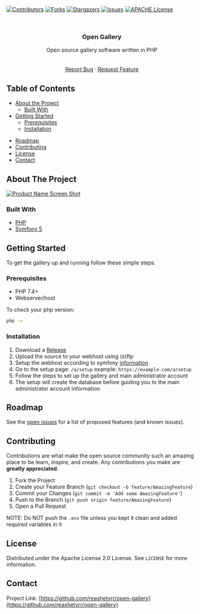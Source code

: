 <!-- PROJECT SHIELDS -->
<!--
*** I'm using markdown "reference style" links for readability.
*** Reference links are enclosed in brackets [ ] instead of parentheses ( ).
*** See the bottom of this document for the declaration of the reference variables
*** for contributors-url, forks-url, etc. This is an optional, concise syntax you may use.
*** https://www.markdownguide.org/basic-syntax/#reference-style-links
-->
[![Contributors][contributors-shield]][contributors-url]
[![Forks][forks-shield]][forks-url]
[![Stargazers][stars-shield]][stars-url]
[![Issues][issues-shield]][issues-url]
[![APACHE License][license-shield]][license-url]



<!-- PROJECT LOGO -->
<br />
<p align="center">
  <h3 align="center">Open Gallery</h3>
  <p align="center">
    Open source gallery software written in PHP
    <br />
    <!--<a href="https://github.com/reashetyrr/open-gallery"><strong>Explore the docs »</strong></a>-->
    <br />
    <br />
    <!--<a href="https://github.com/reashetyrr/open-gallery">View Demo</a>
    ·-->
    <a href="https://github.com/reashetyrr/open-gallery/issues">Report Bug</a>
    ·
    <a href="https://github.com/reashetyrr/open-gallery/issues">Request Feature</a>
  </p>
</p>



<!-- TABLE OF CONTENTS -->
## Table of Contents

* [About the Project](#about-the-project)
  * [Built With](#built-with)
* [Getting Started](#getting-started)
  * [Prerequisites](#prerequisites)
  * [Installation](#installation)
<!--* [Usage](#usage)-->
* [Roadmap](#roadmap)
* [Contributing](#contributing)
* [License](#license)
* [Contact](#contact)
<!--* [Acknowledgements](#acknowledgements)-->



<!-- ABOUT THE PROJECT -->
## About The Project

[![Product Name Screen Shot][product-screenshot]](https://github.com/reashetyrr/open-gallery)



### Built With
* [PHP](https://php.net)
* [Symfony 5](https://symfony.com)


<!-- GETTING STARTED -->
## Getting Started

To get the gallery up and running follow these simple steps.

### Prerequisites

* PHP 7.4+
* Webserver/host

To check your php version:
```sh
php -v
```

### Installation
1. Download a [Release](https://github.com/reashetyrr/open-gallery/releases)
2. Upload the source to your webhost using (s)ftp
3. Setup the webhost according to symfony [information](https://symfony.com/doc/current/deployment.html)  
4. Go to the setup page: `/a/setup` example: `https://example.com/a/setup`
5. Follow the steps to set up the gallery and main administrator account
6. The setup will create the database before guiding you to the main administrator account information

<!-- USAGE EXAMPLES -->
<!--## Usage

Use this space to show useful examples of how a project can be used. Additional screenshots, code examples and demos work well in this space. You may also link to more resources.

_For more examples, please refer to the [Documentation](https://example.com)_
-->


<!-- ROADMAP -->
## Roadmap

See the [open issues](https://github.com/reashetyrr/open-gallery/issues) for a list of proposed features (and known issues).



<!-- CONTRIBUTING -->
## Contributing

Contributions are what make the open source community such an amazing place to be learn, inspire, and create. Any contributions you make are **greatly appreciated**.

1. Fork the Project
2. Create your Feature Branch (`git checkout -b feature/AmazingFeature`)
3. Commit your Changes (`git commit -m 'Add some AmazingFeature'`)
4. Push to the Branch (`git push origin feature/AmazingFeature`)
5. Open a Pull Request

NOTE: Do NOT push the `.env` file unless you kept it clean and added required variables in it

<!-- LICENSE -->
## License

Distributed under the Apache License 2.0 License. See `LICENSE` for more information.



<!-- CONTACT -->
## Contact

Project Link: [https://github.com/reashetyrr/open-gallery](https://github.com/reashetyrr/open-gallery)



<!-- ACKNOWLEDGEMENTS -->
<!--## Acknowledgements

* []()
* []()
* []()

-->



<!-- MARKDOWN LINKS & IMAGES -->
<!-- https://www.markdownguide.org/basic-syntax/#reference-style-links -->
[contributors-shield]: https://img.shields.io/github/contributors/reashetyrr/open-gallery.svg?style=flat-square
[contributors-url]: https://github.com/reashetyrr/open-gallery/graphs/contributors
[forks-shield]: https://img.shields.io/github/forks/reashetyrr/open-gallery.svg?style=flat-square
[forks-url]: https://github.com/reashetyrr/open-gallery/network/members
[stars-shield]: https://img.shields.io/github/stars/reashetyrr/open-gallery.svg?style=flat-square
[stars-url]: https://github.com/reashetyrr/open-gallery/stargazers
[issues-shield]: https://img.shields.io/github/issues/reashetyrr/open-gallery.svg?style=flat-square
[issues-url]: https://github.com/reashetyrr/repo/issues
[license-shield]: https://img.shields.io/badge/License-Apache%202.0-blue.svg?style=flat-square
[license-url]: https://github.com/reashetyrr/open-gallery/blob/master/LICENSE
[product-screenshot]: images/screenshot.png